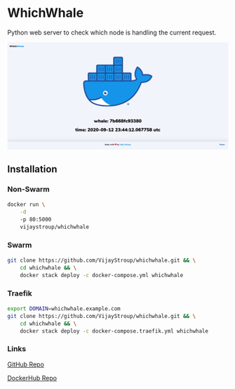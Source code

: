 # WhichWhale
Python web server to check which node is handling the current request.

<p align="center">
    <img src="demo.png" alt="demo" width="650" />
</p>


## Installation
### Non-Swarm
```bash
docker run \
    -d
    -p 80:5000
    vijaystroup/whichwhale
```

### Swarm
```bash
git clone https://github.com/VijayStroup/whichwhale.git && \
    cd whichwhale && \
    docker stack deploy -c docker-compose.yml whichwhale
```

### Traefik
```bash
export DOMAIN=whichwhale.example.com
git clone https://github.com/VijayStroup/whichwhale.git && \
    cd whichwhale && \
    docker stack deploy -c docker-compose.traefik.yml whichwhale
```

### Links
[GitHub Repo](https://github.com/VijayStroup/whichwhale)

[DockerHub Repo](https://hub.docker.com/r/vijaystroup/whichwhale)
